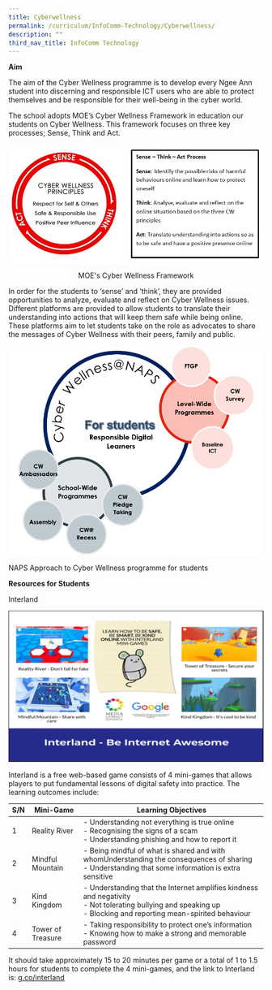 ```yaml
---
title: Cyberwellness
permalink: /curriculum/InfoComm-Technology/Cyberwellness/
description: ""
third_nav_title: InfoComm Technology
---
```

**Aim**

The aim of the Cyber Wellness programme is to develop every Ngee Ann student into discerning and responsible ICT users who are able to protect themselves and be responsible for their well-being in the cyber world.

  

The school adopts MOE’s Cyber Wellness Framework in education our students on Cyber Wellness. This framework focuses on three key processes; Sense, Think and Act.

![](/images/Cyberwellness.jpeg)

<center>MOE's Cyber Wellness Framework</center>

  

In order for the students to ‘sense’ and ‘think’, they are provided opportunities to analyze, evaluate and reflect on Cyber Wellness issues. Different platforms are provided to allow students to translate their understanding into actions that will keep them safe while being online. These platforms aim to let students take on the role as advocates to share the messages of Cyber Wellness with their peers, family and public.

![](/images/NAPS.png)

NAPS Approach to Cyber Wellness programme for students  

**Resources for Students**

Interland

![](/images/Interland.jpeg)

Interland is a free web-based game consists of 4 mini-games that allows players to put fundamental lessons of digital safety into practice. The learning outcomes include:

| S/N| Mini-Game| Learning Objectives |
| -------- | -------- | -------- |
| 1    | Reality River   | -   Understanding not everything is true online<br>-   Recognising the signs of a scam<br>-   Understanding phishing and how to report it   |
|2|Mindful Mountain|-   Being mindful of what is shared and with whomUnderstanding the consequences of sharing<br>-   Understanding that some information is extra sensitive
|3|Kind Kingdom|-   Understanding that the Internet amplifies kindness and negativity<br>-   Not tolerating bullying and speaking up<br>-   Blocking and reporting mean-spirited behaviour
|4|Tower of Treasure|-   Taking responsibility to protect one’s information<br>-   Knowing how to make a strong and memorable password

It should take approximately 15 to 20 minutes per game or a total of 1 to 1.5 hours for students to complete the 4 mini-games, and the link to Interland is: [g.co/interland](https://beinternetawesome.withgoogle.com/en_us/interland)